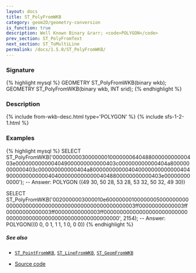 ```yaml
---
layout: docs
title: ST_PolyFromWKB
category: geom2D/geometry-conversion
is_function: true
description: Well Known Binary &rarr; <code>POLYGON</code>
prev_section: ST_PolyFromText
next_section: ST_ToMultiLine
permalink: /docs/1.5.0/ST_PolyFromWKB/
---
```


### Signature

{% highlight mysql %}
GEOMETRY ST_PolyFromWKB(binary wkb);
GEOMETRY ST_PolyFromWKB(binary wkb, INT srid);
{% endhighlight %}

### Description

{% include from-wkb-desc.html type='POLYGON' %}
{% include sfs-1-2-1.html %}

### Examples

{% highlight mysql %}
SELECT ST_PolyFromWKB('000000000300000001000000064048800000000000403e0000000000004049000000000000403c000000000000404a800000000000403c000000000000404a8000000000004040000000000000404900000000000040400000000000004048800000000000403e000000000000');
-- Answer: POLYGON ((49 30, 50 28, 53 28, 53 32, 50 32, 49 30)) 

SELECT ST_PolyFromWKB('0020000003000010e600000001000000050000000000000000000000000000000000000000000000003ff00000000000003ff00000000000003ff00000000000003ff0000000000000000000000000000000000000000000000000000000000000', 2154);
-- Answer: POLYGON((0 0, 0 1, 1 1, 1 0, 0 0))
{% endhighlight %}

##### See also

* [`ST_PointFromWKB`](../ST_PointFromWKB), [`ST_LineFromWKB`](../ST_LineFromWKB), [`ST_GeomFromWKB`](../ST_GeomFromWKB)

* <a href="https://github.com/orbisgis/h2gis/blob/master/h2gis-functions/src/main/java/org/h2gis/functions/spatial/convert/ST_PolyFromWKB.java" target="_blank">Source code</a>
